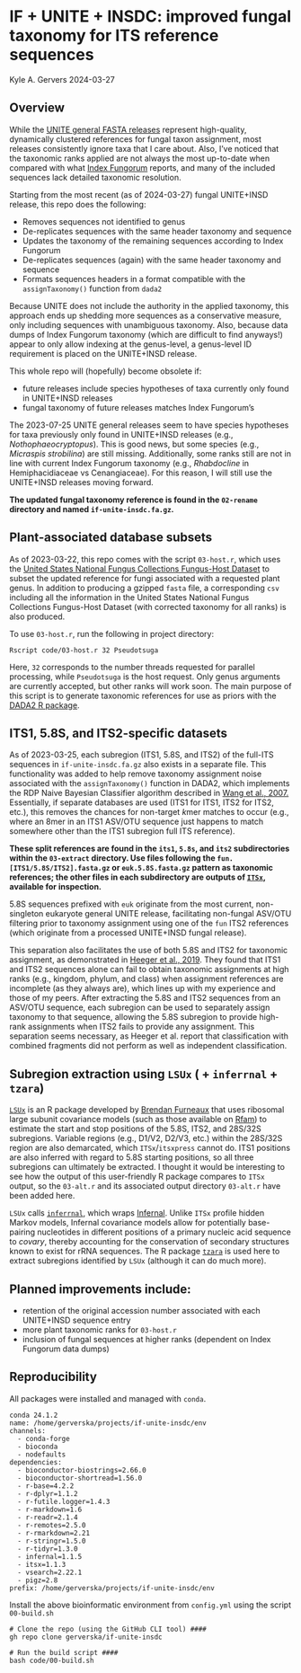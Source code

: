 IF + UNITE + INSDC: improved fungal taxonomy for ITS reference sequences
================
Kyle A. Gervers
2024-03-27

## Overview

While the [UNITE general FASTA
releases](https://unite.ut.ee/repository.php) represent high-quality,
dynamically clustered references for fungal taxon assignment, most
releases consistently ignore taxa that I care about. Also, I’ve noticed
that the taxonomic ranks applied are not always the most up-to-date when
compared with what [Index Fungorum](http://www.indexfungorum.org/)
reports, and many of the included sequences lack detailed taxonomic
resolution.

Starting from the most recent (as of 2024-03-27) fungal UNITE+INSD
release, this repo does the following:

- Removes sequences not identified to genus
- De-replicates sequences with the same header taxonomy and sequence
- Updates the taxonomy of the remaining sequences according to Index
  Fungorum
- De-replicates sequences (again) with the same header taxonomy and
  sequence
- Formats sequences headers in a format compatible with the
  `assignTaxonomy()` function from `dada2`

Because UNITE does not include the authority in the applied taxonomy,
this approach ends up shedding more sequences as a conservative measure,
only including sequences with unambiguous taxonomy. Also, because data
dumps of Index Fungorum taxonomy (which are difficult to find anyways!)
appear to only allow indexing at the genus-level, a genus-level ID
requirement is placed on the UNITE+INSD release.

This whole repo will (hopefully) become obsolete if:

- future releases include species hypotheses of taxa currently only
  found in UNITE+INSD releases
- fungal taxonomy of future releases matches Index Fungorum’s

The 2023-07-25 UNITE general releases seem to have species hypotheses
for taxa previously only found in UNITE+INSD releases (e.g.,
*Nothophaeocryptopus*). This is good news, but some species (e.g.,
*Micraspis strobilina*) are still missing. Additionally, some ranks
still are not in line with current Index Fungorum taxonomy (e.g.,
*Rhabdocline* in Hemiphacidiaceae vs Cenangiaceae). For this reason, I
will still use the UNITE+INSD releases moving forward.

**The updated fungal taxonomy reference is found in the `02-rename`
directory and named `if-unite-insdc.fa.gz`.**

## Plant-associated database subsets

As of 2023-03-22, this repo comes with the script `03-host.r`, which
uses the [United States National Fungus Collections Fungus-Host
Dataset](https://doi.org/10.15482/USDA.ADC/1524414) to subset the
updated reference for fungi associated with a requested plant genus. In
addition to producing a gzipped `fasta` file, a corresponding `csv`
including all the information in the United States National Fungus
Collections Fungus-Host Dataset (with corrected taxonomy for all ranks)
is also produced.

To use `03-host.r`, run the following in project directory:

    Rscript code/03-host.r 32 Pseudotsuga

Here, `32` corresponds to the number threads requested for parallel
processing, while `Pseudotsuga` is the host request. Only genus
arguments are currently accepted, but other ranks will work soon. The
main purpose of this script is to generate taxonomic references for use
as priors with the [DADA2 R package](http://benjjneb.github.io/dada2/).

## ITS1, 5.8S, and ITS2-specific datasets

As of 2023-03-25, each subregion (ITS1, 5.8S, and ITS2) of the full-ITS
sequences in `if-unite-insdc.fa.gz` also exists in a separate file. This
functionality was added to help remove taxonomy assignment noise
associated with the `assignTaxonomy()` function in DADA2, which
implements the RDP Naive Bayesian Classifier algorithm described in
[Wang et al., 2007.](https://doi.org/10.1128/aem.00062-07) Essentially,
if separate databases are used (ITS1 for ITS1, ITS2 for ITS2, etc.),
this removes the chances for non-target *k*mer matches to occur (e.g.,
where an 8mer in an ITS1 ASV/OTU sequence just happens to match
somewhere other than the ITS1 subregion full ITS reference).

**These split references are found in the `its1`, `5.8s`, and `its2`
subdirectories within the `03-extract` directory. Use files following
the `fun.[ITS1/5.8S/ITS2].fasta.gz` or `euk.5.8S.fasta.gz` pattern as
taxonomic references; the other files in each subdirectory are outputs
of [`ITSx`](https://microbiology.se/software/itsx/), available for
inspection.**

5.8S sequences prefixed with `euk` originate from the most current,
non-singleton eukaryote general UNITE release, facilitating non-fungal
ASV/OTU filtering prior to taxonomy assignment using one of the `fun`
ITS2 references (which originate from a processed UNITE+INSD fungal
release).

This separation also facilitates the use of both 5.8S and ITS2 for
taxonomic assignment, as demonstrated in [Heeger et al.,
2019](https://doi.org/10.1111/2041-210X.13266). They found that ITS1 and
ITS2 sequences alone can fail to obtain taxonomic assignments at high
ranks (e.g., kingdom, phylum, and class) when assignment references are
incomplete (as they always are), which lines up with my experience and
those of my peers. After extracting the 5.8S and ITS2 sequences from an
ASV/OTU sequence, each subregion can be used to separately assign
taxonomy to that sequence, allowing the 5.8S subregion to provide
high-rank assignments when ITS2 fails to provide any assignment. This
separation seems necessary, as Heeger et al. report that classification
with combined fragments did not perform as well as independent
classification.

## Subregion extraction using `LSUx` ( + `inferrnal` + `tzara`)

[`LSUx`](https://github.com/brendanf/LSUx) is an R package developed by
[Brendan Furneaux](https://github.com/brendanf) that uses ribosomal
large subunit covariance models (such as those available on
[Rfam](https://rfam.org/)) to estimate the start and stop positions of
the 5.8S, ITS2, and 28S/32S subregions. Variable regions (e.g., D1/V2,
D2/V3, etc.) within the 28S/32S region are also demarcated, which
`ITSx`/`itsxpress` cannot do. ITS1 positions are also inferred with
regard to 5.8S starting positions, so all three subregions can
ultimately be extracted. I thought it would be interesting to see how
the output of this user-friendly R package compares to `ITSx` output, so
the `03-alt.r` and its associated output directory `03-alt.r` have been
added here.

`LSUx` calls [`inferrnal`](https://github.com/brendanf/inferrnal), which
wraps [Infernal](http://eddylab.org/infernal/). Unlike `ITSx` profile
hidden Markov models, Infernal covariance models allow for potentially
base-pairing nucleotides in different positions of a primary nucleic
acid sequence to *covary*, thereby accounting for the conservation of
secondary structures known to exist for rRNA sequences. The R package
[`tzara`](https://github.com/brendanf/tzara) is used here to extract
subregions identified by `LSUx` (although it can do much more).

## Planned improvements include:

- retention of the original accession number associated with each
  UNITE+INSD sequence entry
- more plant taxonomic ranks for `03-host.r`
- inclusion of fungal sequences at higher ranks (dependent on Index
  Fungorum data dumps)

## Reproducibility

All packages were installed and managed with `conda`.

    conda 24.1.2
    name: /home/gerverska/projects/if-unite-insdc/env
    channels:
      - conda-forge
      - bioconda
      - nodefaults
    dependencies:
      - bioconductor-biostrings=2.66.0
      - bioconductor-shortread=1.56.0
      - r-base=4.2.2
      - r-dplyr=1.1.2
      - r-futile.logger=1.4.3
      - r-markdown=1.6
      - r-readr=2.1.4
      - r-remotes=2.5.0
      - r-rmarkdown=2.21
      - r-stringr=1.5.0
      - r-tidyr=1.3.0
      - infernal=1.1.5
      - itsx=1.1.3
      - vsearch=2.22.1
      - pigz=2.8
    prefix: /home/gerverska/projects/if-unite-insdc/env

Install the above bioinformatic environment from `config.yml` using the
script `00-build.sh`

    # Clone the repo (using the GitHub CLI tool) ####
    gh repo clone gerverska/if-unite-insdc

    # Run the build script ####
    bash code/00-build.sh
